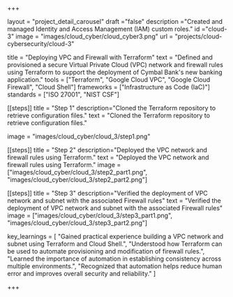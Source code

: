 +++

layout = "project_detail_carousel"
draft ="false"
description ="Created and managed Identity and Access Management (IAM) custom roles."
id ="cloud-3"
image = "images/cloud_cyber/cloud_cyber3.png"
url = "projects/cloud-cybersecurity/cloud-3"

title = "Deploying VPC and Firewall with Terraform"
text = "Defined and provisioned a secure Virtual Private Cloud (VPC) network and firewall rules using Terraform to support the deployment of Cymbal Bank's new banking application."
tools = ["Terraform", "Google Cloud VPC", "Google Cloud Firewall", "Cloud Shell"]
frameworks = ["Infrastructure as Code (IaC)"]
standards = ["ISO 27001", "NIST CSF"]


[[steps]]
title = "Step 1"
description="Cloned the Terraform repository to retrieve configuration files."
text = "Cloned the Terraform repository to retrieve configuration files."

image = "images/cloud_cyber/cloud_3/step1.png"



[[steps]]
title = "Step 2"
description="Deployed the VPC network and firewall rules using Terraform."
text = "Deployed the VPC network and firewall rules using Terraform."
image = ["images/cloud_cyber/cloud_3/step2_part1.png", "images/cloud_cyber/cloud_3/step2_part2.png"]


[[steps]]
title = "Step 3"
description="Verified the deployment of VPC network and subnet with the associated Firewall rules"
text = "Verified the deployment of VPC network and subnet with the associated Firewall rules"
image = ["images/cloud_cyber/cloud_3/step3_part1.png", "images/cloud_cyber/cloud_3/step3_part2.png"]







key_learnings = [
    "Gained practical experience building a VPC network and subnet using Terraform and Cloud Shell.",
    "Understood how Terraform can be used to automate provisioning and modification of firewall rules.",
    "Learned the importance of automation in establishing consistency across multiple environments.",
    "Recognized that automation helps reduce human error and improves overall security and reliability."
]


+++